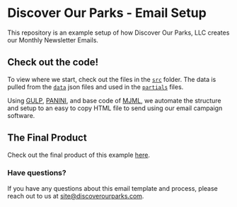 # Discover Our Parks - Email Setup
This repository is an example setup of how Discover Our Parks, LLC creates our Monthly Newsletter Emails.

## Check out the code!
To view where we start, check out the files in the [`src`](src/) folder. The data is pulled from the [`data`](src/data/) json files and used in the [`partials`](src/partials/) files.

Using [GULP](https://github.com/gulpjs/gulp), [PANINI](https://github.com/foundation/panini), and base code of [MJML](https://github.com/mjmlio/mjml), we automate the structure and setup to an easy to copy HTML file to send using our email campaign software.

## The Final Product
Check out the final product of this example [here](https://htmlpreview.github.io/?https://github.com/jasonrmace/discoverourparks-example-email/blob/main/dist/monthly-newsletter.html).

### Have questions?
If you have any questions about this email template and process, please reach out to us at [site@discoverourparks.com](mailto:site@discoverourparks.com).
